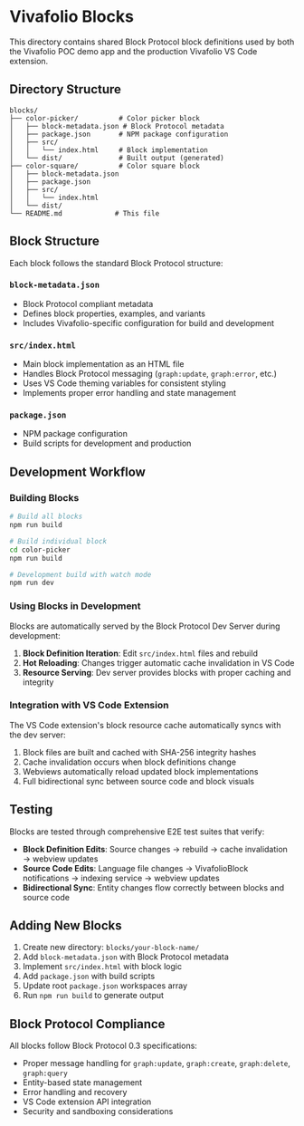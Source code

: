 # Vivafolio Blocks

This directory contains shared Block Protocol block definitions used by both the Vivafolio POC demo app and the production Vivafolio VS Code extension.

## Directory Structure

```
blocks/
├── color-picker/          # Color picker block
│   ├── block-metadata.json # Block Protocol metadata
│   ├── package.json       # NPM package configuration
│   ├── src/
│   │   └── index.html     # Block implementation
│   └── dist/              # Built output (generated)
├── color-square/          # Color square block
│   ├── block-metadata.json
│   ├── package.json
│   ├── src/
│   │   └── index.html
│   └── dist/
└── README.md             # This file
```

## Block Structure

Each block follows the standard Block Protocol structure:

### `block-metadata.json`
- Block Protocol compliant metadata
- Defines block properties, examples, and variants
- Includes Vivafolio-specific configuration for build and development

### `src/index.html`
- Main block implementation as an HTML file
- Handles Block Protocol messaging (`graph:update`, `graph:error`, etc.)
- Uses VS Code theming variables for consistent styling
- Implements proper error handling and state management

### `package.json`
- NPM package configuration
- Build scripts for development and production

## Development Workflow

### Building Blocks

```bash
# Build all blocks
npm run build

# Build individual block
cd color-picker
npm run build

# Development build with watch mode
npm run dev
```

### Using Blocks in Development

Blocks are automatically served by the Block Protocol Dev Server during development:

1. **Block Definition Iteration**: Edit `src/index.html` files and rebuild
2. **Hot Reloading**: Changes trigger automatic cache invalidation in VS Code
3. **Resource Serving**: Dev server provides blocks with proper caching and integrity

### Integration with VS Code Extension

The VS Code extension's block resource cache automatically syncs with the dev server:

1. Block files are built and cached with SHA-256 integrity hashes
2. Cache invalidation occurs when block definitions change
3. Webviews automatically reload updated block implementations
4. Full bidirectional sync between source code and block visuals

## Testing

Blocks are tested through comprehensive E2E test suites that verify:

- **Block Definition Edits**: Source changes → rebuild → cache invalidation → webview updates
- **Source Code Edits**: Language file changes → VivafolioBlock notifications → indexing service → webview updates
- **Bidirectional Sync**: Entity changes flow correctly between blocks and source code

## Adding New Blocks

1. Create new directory: `blocks/your-block-name/`
2. Add `block-metadata.json` with Block Protocol metadata
3. Implement `src/index.html` with block logic
4. Add `package.json` with build scripts
5. Update root `package.json` workspaces array
6. Run `npm run build` to generate output

## Block Protocol Compliance

All blocks follow Block Protocol 0.3 specifications:

- Proper message handling for `graph:update`, `graph:create`, `graph:delete`, `graph:query`
- Entity-based state management
- Error handling and recovery
- VS Code extension API integration
- Security and sandboxing considerations

